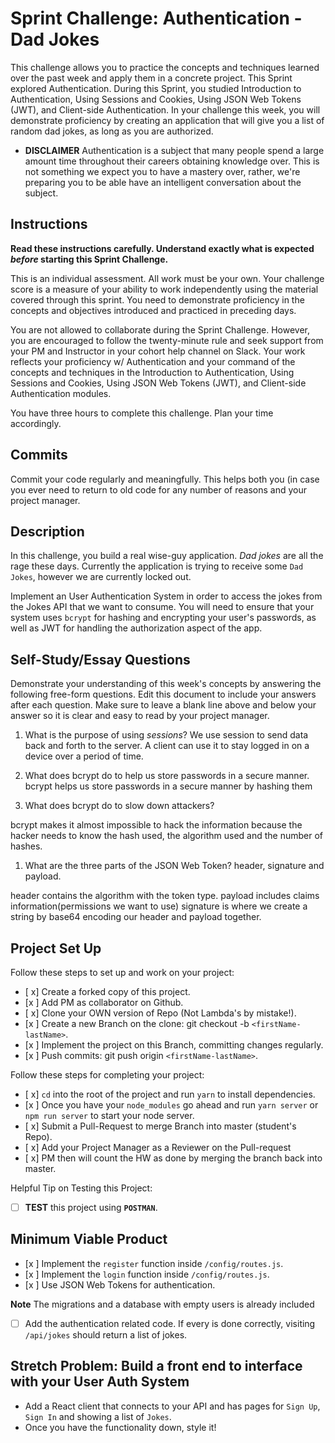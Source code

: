 # Sprint Challenge: Authentication - Dad Jokes

This challenge allows you to practice the concepts and techniques learned over the past week and apply them in a concrete project. This Sprint explored Authentication. During this Sprint, you studied Introduction to Authentication, Using Sessions and Cookies, Using JSON Web Tokens (JWT), and Client-side Authentication. In your challenge this week, you will demonstrate proficiency by creating an application that will give you a list of random dad jokes, as long as you are authorized.

- **DISCLAIMER** Authentication is a subject that many people spend a large amount time throughout their careers obtaining knowledge over. This is not something we expect you to have a mastery over, rather, we're preparing you to be able have an intelligent conversation about the subject.

## Instructions

**Read these instructions carefully. Understand exactly what is expected _before_ starting this Sprint Challenge.**

This is an individual assessment. All work must be your own. Your challenge score is a measure of your ability to work independently using the material covered through this sprint. You need to demonstrate proficiency in the concepts and objectives introduced and practiced in preceding days.

You are not allowed to collaborate during the Sprint Challenge. However, you are encouraged to follow the twenty-minute rule and seek support from your PM and Instructor in your cohort help channel on Slack. Your work reflects your proficiency w/ Authentication and your command of the concepts and techniques in the Introduction to Authentication, Using Sessions and Cookies, Using JSON Web Tokens (JWT), and Client-side Authentication modules.

You have three hours to complete this challenge. Plan your time accordingly.

## Commits

Commit your code regularly and meaningfully. This helps both you (in case you ever need to return to old code for any number of reasons and your project manager.

## Description

In this challenge, you build a real wise-guy application. _Dad jokes_ are all the rage these days. Currently the application is trying to receive some `Dad Jokes`, however we are currently locked out.

Implement an User Authentication System in order to access the jokes from the Jokes API that we want to consume. You will need to ensure that your system uses `bcrypt` for hashing and encrypting your user's passwords, as well as JWT for handling the authorization aspect of the app.

## Self-Study/Essay Questions

Demonstrate your understanding of this week's concepts by answering the following free-form questions. Edit this document to include your answers after each question. Make sure to leave a blank line above and below your answer so it is clear and easy to read by your project manager.

1. What is the purpose of using _sessions_?
We use session to send data back and forth to the server. A client can use it to stay logged in on a device over a period of time.


1. What does bcrypt do to help us store passwords in a secure manner.
bcrypt helps us store passwords in a secure manner by hashing them

1. What does bcrypt do to slow down attackers?

bcrypt makes it almost impossible to hack the information because the hacker needs to know the hash used, the algorithm used and the number of hashes. 

1. What are the three parts of the JSON Web Token?
header, signature and payload.

header contains the algorithm with the token type. 
payload includes claims information(permissions we want to use)
signature is where we create a string  by base64 encoding our header and payload together. 
## Project Set Up

Follow these steps to set up and work on your project:

- [ x] Create a forked copy of this project.
- [x ] Add PM as collaborator on Github.
- [ x] Clone your OWN version of Repo (Not Lambda's by mistake!).
- [x ] Create a new Branch on the clone: git checkout -b `<firstName-lastName>`.
- [x ] Implement the project on this Branch, committing changes regularly.
- [x ] Push commits: git push origin `<firstName-lastName>`.

Follow these steps for completing your project:

- [ x] `cd` into the root of the project and run `yarn` to install dependencies.
- [x ] Once you have your `node_modules` go ahead and run `yarn server` or `npm run server` to start your node server.
- [ x] Submit a Pull-Request to merge <firstName-lastName> Branch into master (student's  Repo).
- [ x] Add your Project Manager as a Reviewer on the Pull-request
- [ x] PM then will count the HW as done by  merging the branch back into master.

Helpful Tip on Testing this Project:

- [ ] **TEST** this project using **`POSTMAN`**.

## Minimum Viable Product

- [x ] Implement the `register` function inside `/config/routes.js`.
- [x ] Implement the `login` function inside `/config/routes.js`.
- [x ] Use JSON Web Tokens for authentication.

**Note** The migrations and a database with empty users is already included

- [ ] Add the authentication related code. If every is done correctly, visiting `/api/jokes` should return a list of jokes.

## Stretch Problem: Build a front end to interface with your User Auth System

- Add a React client that connects to your API and has pages for `Sign Up`, `Sign In` and showing a list of `Jokes`.
- Once you have the functionality down, style it!
